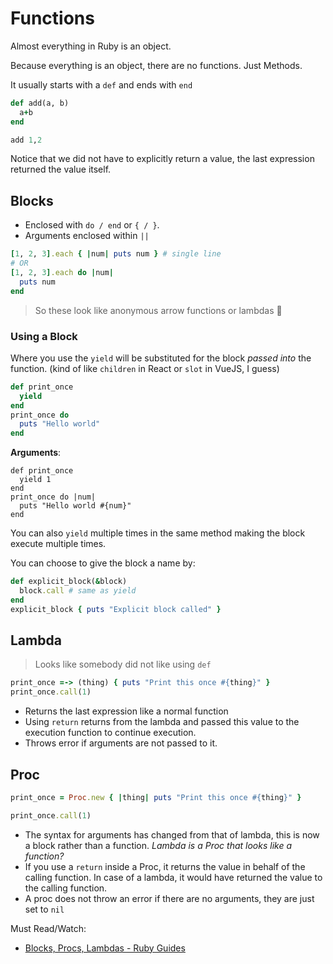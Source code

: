 # Functions

Almost everything in Ruby is an object.

Because everything is an object, there are no functions. Just Methods.

It usually starts with a `def` and ends with `end`

```ruby
def add(a, b)
  a+b
end

add 1,2 
```

Notice that we did not have to explicitly return a value, the last expression returned the value itself.

## Blocks

* Enclosed with `do / end` or `{ / }`.
* Arguments enclosed within `||`

```ruby
[1, 2, 3].each { |num| puts num } # single line
# OR
[1, 2, 3].each do |num|
  puts num
end
```

> So these look like anonymous arrow functions or lambdas 🤔

### Using a Block

Where you use the `yield` will be substituted for the block _passed into_ the function. (kind of like `children` in React or `slot` in VueJS, I guess)

```ruby
def print_once
  yield
end
print_once do 
  puts "Hello world"
end
```

**Arguments**:

```
def print_once
  yield 1
end
print_once do |num|
  puts "Hello world #{num}"
end
```

You can also `yield` multiple times in the same method making the block execute multiple times.

You can choose to give the block a name by:

```ruby
def explicit_block(&block)
  block.call # same as yield
end
explicit_block { puts "Explicit block called" }
```

## Lambda

> Looks like somebody did not like using `def`

```ruby
print_once =-> (thing) { puts "Print this once #{thing}" }
print_once.call(1)
```
* Returns the last expression like a normal function
* Using `return` returns from the lambda and passed this value to the execution function to continue execution.
* Throws error if arguments are not passed to it.

## Proc

```ruby
print_once = Proc.new { |thing| puts "Print this once #{thing}" }

print_once.call(1)
```

* The syntax for arguments has changed from that of lambda, this is now a block rather than a function. *Lambda is a Proc that looks like a function?*
* If you use a `return` inside a Proc, it returns the value in behalf of the calling function. In case of a lambda, it would have returned the value to the calling function.
* A proc does not throw an error if there are no arguments, they are just set to `nil`


Must Read/Watch:

* [Blocks, Procs, Lambdas - Ruby Guides](https://www.rubyguides.com/2016/02/ruby-procs-and-lambdas/)